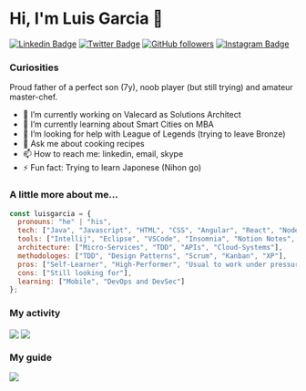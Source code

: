 # Hi, I'm Luis Garcia 👋
[![Linkedin Badge](https://img.shields.io/badge/-Luis%20Garcia-blue?style=social&logo=Linkedin&logoColor=blue&link=https://www.linkedin.com/in/lncgarcia/)](https://www.linkedin.com/in/lncgarcia/) [![Twitter Badge](http://img.shields.io/badge/-@lncgarcia-1ca0f1?style=social&logo=twitter&logoColor=blue&link=https://twitter.com/lncgarcia)](https://twitter.com/lncgarcia) [![GitHub followers](https://img.shields.io/github/followers/luisgarcia173?label=Follow&style=social)](https://github.com/luisgarcia173/?tab=follow)
[![Instagram Badge](https://img.shields.io/badge/-lnc.garcia-blue?style=social&logo=Instagram&link=https://www.instagram.com/lnc.garcia/)](https://www.instagram.com/lnc.garcia/) 

### Curiosities
Proud father of a perfect son (7y), noob player (but still trying) and amateur master-chef.
- 🔭 I’m currently working on Valecard as Solutions Architect
- 🌱 I’m currently learning about Smart Cities on MBA
- 🤔 I’m looking for help with League of Legends (trying to leave Bronze)
- 💬 Ask me about cooking recipes
- 📫 How to reach me: linkedin, email, skype
- ⚡ Fun fact: Trying to learn Japonese (Nihon go)

### A little more about me...  

```javascript
const luisgarcia = {
  pronouns: "he" | "his",
  tech: ["Java", "Javascript", "HTML", "CSS", "Angular", "React", "Node", "SQL and NoSQL DBs"],
  tools: ["Intellij", "Eclipse", "VSCode", "Insomnia", "Notion Notes", "Trello"],
  architecture: ["Micro-Services", "TDD", "APIs", "Cloud-Systems"],
  methodologes: ["TDD", "Design Patterns", "Scrum", "Kanban", "XP"],
  pros: ["Self-Learner", "High-Performer", "Usual to work under pressure"],
  cons: ["Still looking for"],
  learning: ["Mobile", "DevOps and DevSec"]
};
```
### My activity  
<img align="center" src="https://github-readme-stats.vercel.app/api/top-langs/?username=luisgarcia173&theme=tokyonight" />
<img align="center" src="https://github-readme-stats.vercel.app/api/?username=luisgarcia173&layout=compact&theme=tokyonight" />

### My guide  
<img align="center" src="https://github-readme-stats.vercel.app/api/pin/?username=luisgarcia173&repo=developer-roadmap&theme=tokyonight" /> 

